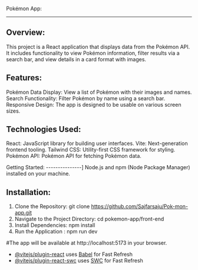 Pokémon App:
___________

Overview:
--------
This project is a React application that displays data from the Pokémon API. It includes functionality to view Pokémon information, filter results via a search bar, and view details in a card format with images.

Features:
--------
Pokémon Data Display: View a list of Pokémon with their images and names.
Search Functionality: Filter Pokémon by name using a search bar.
Responsive Design: The app is designed to be usable on various screen sizes.

Technologies Used:
-----------------
React: JavaScript library for building user interfaces.
Vite: Next-generation frontend tooling.
Tailwind CSS: Utility-first CSS framework for styling.
Pokémon API: Pokémon API for fetching Pokémon data.

Getting Started:
---------------]
Node.js and npm (Node Package Manager) installed on your machine.

Installation:
------------
1. Clone the Repository:
    git clone https://github.com/Sajfarsaju/Pok-mon-app.git
3. Navigate to the Project Directory:
    cd pokemon-app/front-end
4. Install Dependencies:
    npm install
5. Run the Application :
    npm run dev
   
#The app will be available at http://localhost:5173 in your browser.


- [@vitejs/plugin-react](https://github.com/vitejs/vite-plugin-react/blob/main/packages/plugin-react/README.md) uses [Babel](https://babeljs.io/) for Fast Refresh
- [@vitejs/plugin-react-swc](https://github.com/vitejs/vite-plugin-react-swc) uses [SWC](https://swc.rs/) for Fast Refresh
